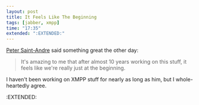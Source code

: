 ```yaml
---
layout: post
title: It Feels Like The Beginning
tags: [jabber, xmpp]
time: "17:35"
extended: ":EXTENDED:"
---
```


[Peter Saint-Andre](http://stpeter.im) said something great the other day:

> It's amazing to me that after almost 10 years working on this stuff, it feels like we're really just at the beginning.

I haven't been working on XMPP stuff for nearly as long as him, but I whole-heartedly agree.

:EXTENDED:



